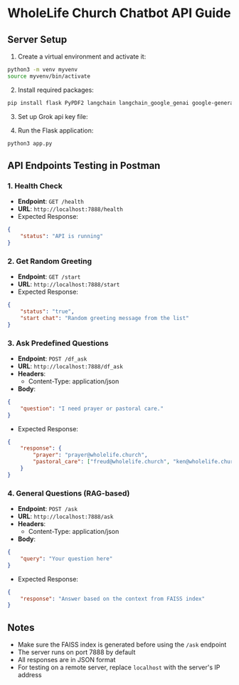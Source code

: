 # WholeLife Church Chatbot API  Guide

## Server Setup
1. Create a virtual environment and activate it:
```bash
python3 -m venv myvenv
source myvenv/bin/activate
```

2. Install required packages:
```bash
pip install flask PyPDF2 langchain langchain_google_genai google-generativeai faiss-cpu python-dotenv langchain_groq
```

3. Set up Grok api key file:


4. Run the Flask application:
```bash
python3 app.py
```

## API Endpoints Testing in Postman

### 1. Health Check
- **Endpoint**: `GET /health`
- **URL**: `http://localhost:7888/health`
- Expected Response:
```json
{
    "status": "API is running"
}
```

### 2. Get Random Greeting
- **Endpoint**: `GET /start`
- **URL**: `http://localhost:7888/start`
- Expected Response:
```json
{
    "status": "true",
    "start chat": "Random greeting message from the list"
}
```

### 3. Ask Predefined Questions
- **Endpoint**: `POST /df_ask`
- **URL**: `http://localhost:7888/df_ask`
- **Headers**: 
  - Content-Type: application/json
- **Body**:
```json
{
    "question": "I need prayer or pastoral care."
}
```
- Expected Response:
```json
{
    "response": {
        "prayer": "prayer@wholelife.church",
        "pastoral_care": ["freud@wholelife.church", "ken@wholelife.church"]
    }
}
```

### 4. General Questions (RAG-based)
- **Endpoint**: `POST /ask`
- **URL**: `http://localhost:7888/ask`
- **Headers**: 
  - Content-Type: application/json
- **Body**:
```json
{
    "query": "Your question here"
}
```
- Expected Response:
```json
{
    "response": "Answer based on the context from FAISS index"
}
```

## Notes
- Make sure the FAISS index is generated before using the `/ask` endpoint
- The server runs on port 7888 by default
- All responses are in JSON format
- For testing on a remote server, replace `localhost` with the server's IP address